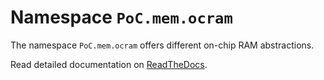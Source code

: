 # Namespace `PoC.mem.ocram`

The namespace `PoC.mem.ocram` offers different on-chip RAM abstractions.

Read detailed documentation on [ReadTheDocs](http://poc-library.readthedocs.io/en/latest/PoC/mem/ocram/index.html).
